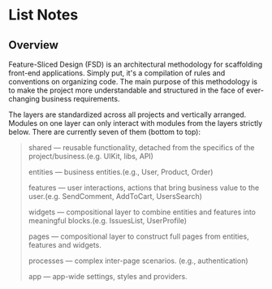 # List Notes

  

## Overview

  

Feature-Sliced Design (FSD) is an architectural methodology for scaffolding front-end applications. Simply put, it's a compilation of rules and conventions on organizing code. The main purpose of this methodology is to make the project more understandable and structured in the face of ever-changing business requirements.

  

The layers are standardized across all projects and vertically arranged. Modules on one layer can only interact with modules from the layers strictly below. There are currently seven of them (bottom to top):

  

> shared — reusable functionality, detached from the specifics of the
> project/business.(e.g. UIKit, libs, API)
> 
> entities — business entities.(e.g., User, Product, Order)
> 
> features — user interactions, actions that bring business value to the
> user.(e.g. SendComment, AddToCart, UsersSearch)
> 
> widgets — compositional layer to combine entities and features into
> meaningful blocks.(e.g. IssuesList, UserProfile)
> 
> pages — compositional layer to construct full pages from entities,
> features and widgets.
> 
> processes — complex inter-page scenarios. (e.g., authentication)
> 
> app — app-wide settings, styles and providers.
